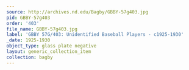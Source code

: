 ```yaml
---
source: http://archives.nd.edu/Bagby/GBBY-57g403.jpg
pid: GBBY-57g403
order: '403'
file_name: GBBY-57g403.jpg
label: 'GBBY 57G/403: Unidentified Baseball Players - c1925-1930'
_date: 1925-1930
object_type: glass plate negative
layout: generic_collection_item
collection: bagby
---
```

